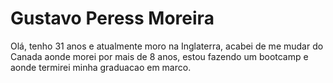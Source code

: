 # **Gustavo Peress Moreira** 



  Olá, tenho 31 anos e atualmente moro na Inglaterra, acabei de me mudar do Canada aonde morei por mais de 8 anos, estou fazendo um bootcamp e aonde termirei minha graduacao em marco.
